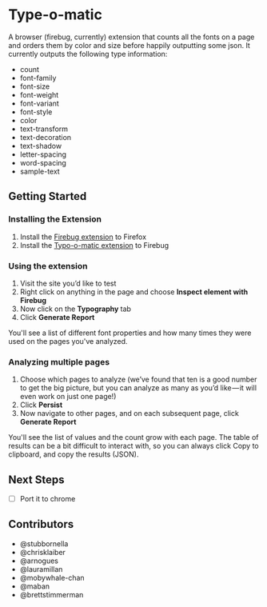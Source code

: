 Type-o-matic
============

A browser (firebug, currently) extension that counts all the fonts on a page and orders them by color and size before happily outputting some json. It currently outputs the following type information:

* count	
* font-family	
* font-size	
* font-weight	
* font-variant	
* font-style	
* color	
* text-transform	
* text-decoration	
* text-shadow	
* letter-spacing	
* word-spacing	
* sample-text

Getting Started
---------------

### Installing the Extension

1. Install the [Firebug extension](http://getfirebug.com/) to Firefox
2. Install the [Typo-o-matic extension](https://github.com/stubbornella/type-o-matic/releases/download/v0.2.1/type-o-matic-stubbornella.xpi) to Firebug


### Using the extension
1. Visit the site you’d like to test 
2. Right click on anything in the page and choose **Inspect element with Firebug**
3. Now click on the **Typography** tab
4. Click **Generate Report**

You'll see a list of different font properties and how many times they were used on the pages you've analyzed.

### Analyzing multiple pages

1. Choose which pages to analyze (we’ve found that ten is a good number to get the big picture, but you can analyze as many as you’d like — it will even work on just one page!)
2. Click **Persist**
3. Now navigate to other pages, and on each subsequent page, click **Generate Report**

You'll see the list of values and the count grow with each page. The table of results can be a bit difficult to interact with, so you can always click Copy to clipboard, and copy the results (JSON).

Next Steps
----------

- [ ] Port it to chrome

Contributors
------------
* @stubbornella
* @chrisklaiber 
* @arnogues
* @lauramillan
* @mobywhale-chan
* @maban
* @brettstimmerman
